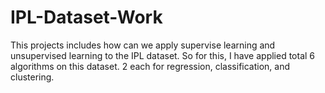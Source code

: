 # IPL-Dataset-Work
This projects includes how can we apply supervise learning and unsupervised learning to the IPL dataset. So for this, I have applied total 6 algorithms on this dataset. 2  each for regression, classification, and clustering. 
